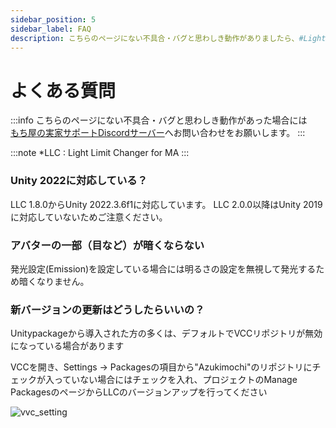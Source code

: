 ```yaml
---
sidebar_position: 5
sidebar_label: FAQ
description: こちらのページにない不具合・バグと思わしき動作がありましたら、#Light Limit Changerのタグポストまたは、[作者X](https://twitter.com/azukimochi25)へお気軽にDM・リプをお願いします。
---
```


# よくある質問
:::info
こちらのページにない不具合・バグと思わしき動作があった場合には  
[もち屋の実家サポートDiscordサーバー](https://discord.com/invite/aR383QA3nf)へお問い合わせをお願いします。
:::

:::note
*LLC : Light Limit Changer for MA
:::

### Unity 2022に対応している？
LLC 1.8.0からUnity 2022.3.6f1に対応しています。
LLC 2.0.0以降はUnity 2019に対応していないためご注意ください。

### アバターの一部（目など）が暗くならない
発光設定(Emission)を設定している場合には明るさの設定を無視して発光するため暗くなりません。  

### 新バージョンの更新はどうしたらいいの？

Unitypackageから導入された方の多くは、デフォルトでVCCリポジトリが無効になっている場合があります  
  
VCCを開き、Settings → Packagesの項目から"Azukimochi"のリポジトリにチェックが入っていない場合にはチェックを入れ、プロジェクトのManage PackagesのページからLLCのバージョンアップを行ってください

![vvc_setting](/img/docs/faq/vcc_setting.png)

